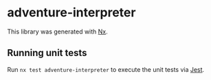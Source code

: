 # adventure-interpreter

This library was generated with [Nx](https://nx.dev).

## Running unit tests

Run `nx test adventure-interpreter` to execute the unit tests via [Jest](https://jestjs.io).
